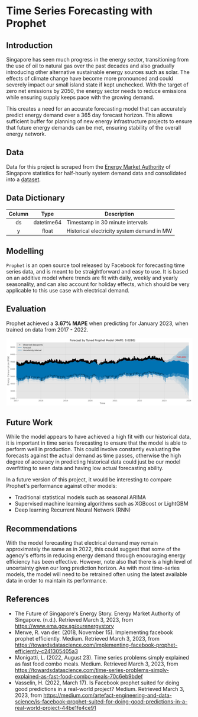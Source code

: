 # Time Series Forecasting with Prophet

## Introduction

Singapore has seen much progress in the energy sector, transitioning from the use of oil to natural gas over the past decades and also gradually introducing other alternative sustainable energy sources such as solar. The effects of climate change have become more pronounced and could severely impact our small island state if kept unchecked. With the target of zero net emissions by 2050, the energy sector needs to reduce emissions while ensuring supply keeps pace with the growing demand.

This creates a need for an accurate forecasting model that can accurately predict energy demand over a 365 day forecast horizon. This allows sufficient buffer for planning of new energy infrastructure projects to ensure that future energy demands can be met, ensuring stability of the overall energy network.

## Data

Data for this project is scraped from the [Energy Market Authority](https://www.ema.gov.sg/index.aspx) of Singapore statistics for half-hourly system demand data and consolidated into a [dataset](https://www.kaggle.com/datasets/eeshawn/half-hourly-electrical-demand-in-singapore).

## Data Dictionary

| Column | Type | Description |
| :-: | :-: | --- |
| ds | datetime64 | Timestamp in 30 minute intervals |
| y | float | Historical electricity system demand in MW |

## Modelling

`Prophet` is an open source tool released by Facebook for forecasting time series data, and is meant to be straightforward and easy to use. It is based on an additive model where trends are fit with daily, weekly and yearly seasonality, and can also account for holiday effects, which should be very applicable to this use case with electrical demand.

## Evaluation

Prophet achieved a **3.67% MAPE** when predicting for January 2023, when trained on data from 2017 - 2022.

![Plot of prediction](./assets/prophet_predictions.png)

## Future Work

While the model appears to have achieved a high fit with our historical data, it is important in time series forecasting to ensure that the model is able to perform well in production. This could involve constantly evaluating the forecasts against the actual demand as time passes, otherwise the high degree of accuracy in predicting historical data could just be our model overfitting to seen data and having low actual forecasting ability.

In a future version of this project, it would be interesting to compare Prophet's performance against other models:

- Traditional statistical models such as seasonal ARIMA
- Supervised machine learning algorithms such as XGBoost or LightGBM
- Deep learning Recurrent Neural Network (RNN)

## Recommendations

With the model forecasting that electrical demand may remain approximately the same as in 2022, this could suggest that some of the agency's efforts in reducing energy demand through encouraging energy efficiency has been effective. However, note also that there is a high level of uncertainty given our long prediction horizon. As with most time-series models, the model will need to be retrained often using the latest available data in order to maintain its performance.

## References

- The Future of Singapore's Energy Story. Energy Market Authority of Singapore. (n.d.). Retrieved March 3, 2023, from https://www.ema.gov.sg/ourenergystory 
- Merwe, R. van der. (2018, November 15). Implementing facebook prophet efficiently. Medium. Retrieved March 3, 2023, from https://towardsdatascience.com/implementing-facebook-prophet-efficiently-c241305405a3 
- Monigatti, L. (2022, August 23). Time series problems simply explained as fast food combo meals. Medium. Retrieved March 3, 2023, from https://towardsdatascience.com/time-series-problems-simply-explained-as-fast-food-combo-meals-70c6eb9bdef 
- Vasselin, H. (2022, March 17). Is Facebook prophet suited for doing good predictions in a real-world project? Medium. Retrieved March 3, 2023, from https://medium.com/artefact-engineering-and-data-science/is-facebook-prophet-suited-for-doing-good-predictions-in-a-real-world-project-44be1fe4ce91 
